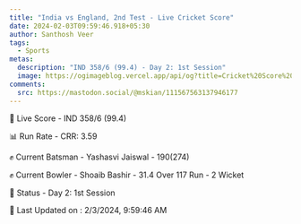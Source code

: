 ```yaml
---
title: "India vs England, 2nd Test - Live Cricket Score"
date: 2024-02-03T09:59:46.918+05:30
author: Santhosh Veer
tags:
  - Sports
metas:
  description: "IND 358/6 (99.4) - Day 2: 1st Session"
  image: https://ogimageblog.vercel.app/api/og?title=Cricket%20Score%20%F0%9F%8F%8F
comments:
  src: https://mastodon.social/@mskian/111567563137946177
---
```


🔴 Live Score - IND 358/6 (99.4)  

📊 Run Rate - CRR: 3.59  

✊ Current Batsman - Yashasvi Jaiswal - 190(274)  

✊ Current Bowler - Shoaib Bashir - 31.4 Over 117 Run - 2 Wicket  

📑 Status - Day 2: 1st Session

<!--more-->

📝 Last Updated on : 2/3/2024, 9:59:46 AM
